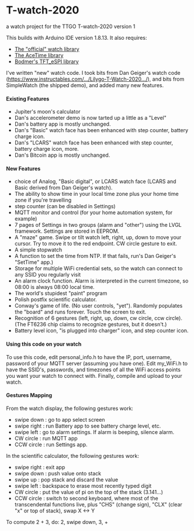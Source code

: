 # T-watch-2020
a watch project for the TTGO T-watch-2020 version 1

This builds with Arduino IDE version 1.8.13.  It also requires:
<UL>
  <LI><A HREF="https://github.com/Xinyuan-LilyGO/TTGO_TWatch_Library" TARGET=_blank>The "official" watch library</A>
  </LI>
  <LI><A HREF="https://github.com/bxparks/AceTime" TARGET=_blank>The AceTime library</A>
  </LI>
  <LI><A HREF="https://github.com/Bodmer/TFT_eSPI" TARGET=_blank>Bodmer's TFT_eSPI library</A>
  </LI>
</UL>      

I've written "new" watch code.
I took bits from Dan Geiger's watch code (https://www.instructables.com/.../Lilygo-T-Watch-2020.../),
and bits from SimpleWatch (the shipped demo), and added many new features.
<H4>Existing Features</H4>
<UL>
  <LI>Jupiter's moon's calculator
  </LI>
  <LI>Dan's accelerometer demo is now tarted up a little as a "Level"
  </LI>
  <LI>Dan's battery app is mostly unchanged.
  </LI>
  <LI>Dan's "Basic" watch face has been enhanced with step counter, battery charge icon.
  </LI>
  <LI>Dan's "LCARS" watch face has been enhanced with step counter, battery charge icon, more.
  </LI>
  <LI>Dan's Bitcoin app is mostly unchanged.
  </LI>
</UL>
<H4>New Features</H4>
<ul>
  <LI> choice of Analog, "Basic digital", or LCARS watch face  (LCARS and Basic derived from Dan Geiger's watch).
  </LI>
  <LI> The ability to show time in your local time zone plus your home time zone if you're travelling
  </LI>
  <LI> step counter (can be disabled in Settings)
  </LI>
  <LI> MQTT monitor and control (for your home automation system, for example)
  </LI>
  <LI> 7 pages of Settings in two groups (alarm and "other") using the LVGL framework.  Settings are stored in EEPROM.
  </LI>
  <LI> A "maze" game.  Swipe or tilt watch left, right, up, down to move your cursor.  Try to move it to the red endpoint.  CW circle gesture to exit.
  </LI>
  <LI> A simple stopwatch
  </LI>
  <LI> A function to set the time from NTP.  If that fails, run's Dan Geiger's "SetTime" app.)
  </LI>
  <LI> Storage for multiple WiFi credential sets, so the watch can connect to any SSID you regularly visit
  </LI>
  <LI> An alarm clock function.  Alarm is interpreted in the current timezone, so 08:00 is always 08:00 local time.
  </LI>
  <LI> The world's stupidest "paint" program
  </LI>
  <LI> Polish postfix scientific calculator.
  </LI>
  <LI> Conway's game of life.  (No user controls, "yet").  Randomly populates the "board" and runs forever.  Touch the screen to exit.
  </LI>
  <LI> Recognition of 6 gestures (left, right, up, down, cw circle, ccw circle). (The FT6236 chip claims to recognize gestures, but it doesn't.)
  </LI>
  <LI> Battery level icon, "is plugged into charger" icon, and step counter icon.
  </LI>
</UL>

<H4>Using this code on your watch</H4>

To use this code, edit personal_info.h to have the IP, port, username, password of your MQTT server
(assuming you have one).  Edit my_WiFi.h to have the SSID's, passwords, and timezones of all the
WiFi access points you want your watch to connect with.  Finally, compile and upload to your watch.

<H4>Gestures Mapping</H4>

From the watch display, the following gestures work:
<UL>
  <LI> swipe down  : go to app select screen
  </LI>
  <LI> swipe right : run Battery app to see battery charge level, etc.
  </LI>
  <LI> swipe left  : go to alarm settings.  If alarm is beeping, silence alarm.
  </LI>
  <LI> CW circle   : run MQTT app
  </LI>
  <LI> CCW circle  : run Settings app.
  </LI>
</UL>
In the scientific calculator, the following gestures work:
<UL>
  <LI> swipe right : exit app
  </LI>
  <LI> swipe down  : push value onto stack
  </LI>
  <LI> swipe up    : pop stack and discard the value
  </LI>
  <LI> swipe left  : backspace to erase most recently typed digit
  </LI>
  <LI> CW circle   : put the value of pi on the top of the stack (3.141...)
  </LI>
  <LI> CCW circle  : switch to second keyboard, where most of the transcendental functions live, plus "CHS" (change sign), "CLX" (clear "x" or top of stack), swap X <-> Y
  </LI>
</UL>
To compute 2 + 3, do: 2, swipe down, 3, +

